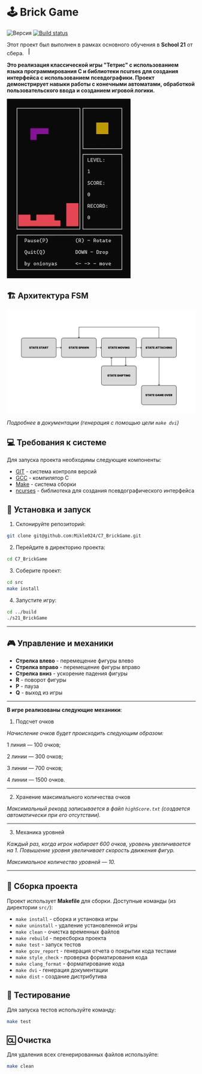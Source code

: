 # 🕹️ Brick Game

![Версия](https://img.shields.io/badge/Версия-1.2.0(godMode)-violet)
[![Build status](https://ci.appveyor.com/api/projects/status/xt3gfatu93prib80?svg=true)](https://ci.appveyor.com/project/Mikle024/c7-brickgame)

Этот проект был выполнен в рамках основного обучения в **School 21** от сбера. <img src="materials/images/heart_21_x10.gif" alt="drawing" width="20" height="20"/>

**Это реализация классической игры "Тетрис" с использованием языка программирования C и библиотеки ncurses для создания интерфейса с использованием псевдографики. Проект демонстрирует навыки работы с конечными автоматами, обработкой пользовательского ввода и созданием игровой логики.**

![tetris.gif](materials%2Fimages%2Ftetris.gif)
## 🏗️ Архитектура FSM

![fsm_tetris.png](src%2Ffsm_tetris.png)

*Подробнее в документации (генерация с помощью цели `make dvi`)*

##  💻 Требования к системе

Для запуска проекта необходимы следующие компоненты:

- [GIT](https://git-scm.com/) - система контроля версий
- [GCC](https://gcc.gnu.org/) - компилятор C
- [Make](https://www.gnu.org/software/make/) - система сборки
- [ncurses](https://invisible-island.net/ncurses/) - библиотека для создания псевдографического интерфейса

## 👾 Установка и запуск

1. Склонируйте репозиторий:
```bash
git clone git@github.com:Mikle024/C7_BrickGame.git
```

2. Перейдите в директорию проекта:
```bash
cd C7_BrickGame
```

3. Соберите проект:
```bash
cd src
make install
```

4. Запустите игру:
```bash
cd ../build
./s21_BrickGame
```

---

## 🎮 Управление и механики

- **Стрелка влево** - перемещение фигуры влево
- **Стрелка вправо** - перемещение фигуры вправо
- **Стрелка вниз** - ускорение падения фигуры
- **R** - поворот фигуры
- **P** - пауза
- **Q** - выход из игры

---

**В игре реализованы следующие механики**:

1. Подсчет очков

*Начисление очков будет происходить следующим образом:*

1 линия — 100 очков;

2 линии — 300 очков;

3 линии — 700 очков;

4 линии — 1500 очков.

---

2. Хранение максимального количества очков

*Максимальный рекорд записывается в файл `highScore.txt` (создается автоматически при его отсутствии).*

---

3. Механика уровней

*Каждый раз, когда игрок набирает 600 очков, уровень увеличивается на 1. Повышение уровня увеличивает скорость движения фигур.* 

*Максимальное количество уровней — 10.*

---

## 🚀 Сборка проекта

Проект использует **Makefile** для сборки. Доступные команды (из директории `src/`):

- `make install` - сборка и установка игры
- `make uninstall` - удаление установленной игры
- `make clean` - очистка временных файлов
- `make rebuild` - пересборка проекта
- `make test` - запуск тестов
- `make gcov_report` - генерация отчета о покрытии кода тестами
- `make style_check` - проверка форматирования кода
- `make clang_format` - форматирование кода
- `make dvi` - генерация документации
- `make dist` - создание дистрибутива

## 🚧 Тестирование

Для запуска тестов используйте команду:
```bash
make test
```

## 🆑 Очистка

Для удаления всех сгенерированных файлов используйте:
```bash
make clean
``` 